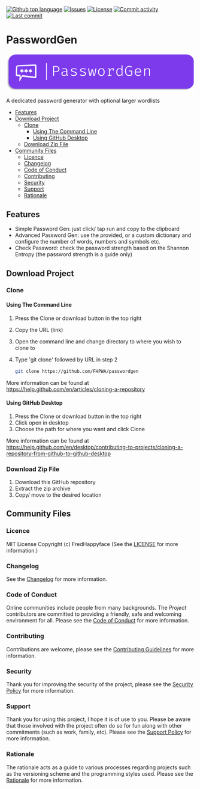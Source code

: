 [![Github top language](https://img.shields.io/github/languages/top/FHPWA/PasswordGen.svg?style=for-the-badge&cacheSeconds=28800)](../../)
[![Issues](https://img.shields.io/github/issues/FHPWA/PasswordGen.svg?style=for-the-badge&cacheSeconds=28800)](../../issues)
[![License](https://img.shields.io/github/license/FHPWA/PasswordGen.svg?style=for-the-badge&cacheSeconds=28800)](/LICENSE.md)
[![Commit activity](https://img.shields.io/github/commit-activity/m/FHPWA/PasswordGen.svg?style=for-the-badge&cacheSeconds=28800)](../../commits/master)
[![Last commit](https://img.shields.io/github/last-commit/FHPWA/PasswordGen.svg?style=for-the-badge&cacheSeconds=28800)](../../commits/master)

<!-- omit in toc -->
# PasswordGen

<img src="readme-assets/icons/name.png" alt="Project Icon" width="750">

A dedicated password generator with optional larger wordlists

- [Features](#features)
- [Download Project](#download-project)
	- [Clone](#clone)
		- [Using The Command Line](#using-the-command-line)
		- [Using GitHub Desktop](#using-github-desktop)
	- [Download Zip File](#download-zip-file)
- [Community Files](#community-files)
	- [Licence](#licence)
	- [Changelog](#changelog)
	- [Code of Conduct](#code-of-conduct)
	- [Contributing](#contributing)
	- [Security](#security)
	- [Support](#support)
	- [Rationale](#rationale)

## Features

- Simple Password Gen: just click/ tap run and copy to the clipboard
- Advanced Password Gen: use the provided, or a custom dictionary and configure the number
	of words, numbers and symbols etc.
- Check Password: check the password strength based on the Shannon Entropy (the password
	strength is a guide only)

## Download Project

### Clone

#### Using The Command Line

1. Press the Clone or download button in the top right
2. Copy the URL (link)
3. Open the command line and change directory to where you wish to
	 clone to
4. Type 'git clone' followed by URL in step 2

	 ```bash
	 git clone https://github.com/FHPWA/passwordgen
	 ```

More information can be found at
https://help.github.com/en/articles/cloning-a-repository

#### Using GitHub Desktop

1. Press the Clone or download button in the top right
2. Click open in desktop
3. Choose the path for where you want and click Clone

More information can be found at
https://help.github.com/en/desktop/contributing-to-projects/cloning-a-repository-from-github-to-github-desktop

### Download Zip File

1. Download this GitHub repository
2. Extract the zip archive
3. Copy/ move to the desired location

## Community Files

### Licence

MIT License
Copyright (c) FredHappyface
(See the [LICENSE](/LICENSE.md) for more information.)

### Changelog

See the [Changelog](/CHANGELOG.md) for more information.

### Code of Conduct

Online communities include people from many backgrounds. The _Project_
contributors are committed to providing a friendly, safe and welcoming
environment for all. Please see the
[Code of Conduct](https://github.com/FHPWA/.github/blob/master/CODE_OF_CONDUCT.md)
for more information.

### Contributing

Contributions are welcome, please see the
[Contributing Guidelines](https://github.com/FHPWA/.github/blob/master/CONTRIBUTING.md)
for more information.

### Security

Thank you for improving the security of the project, please see the
[Security Policy](https://github.com/FHPWA/.github/blob/master/SECURITY.md)
for more information.

### Support

Thank you for using this project, I hope it is of use to you. Please be aware that
those involved with the project often do so for fun along with other commitments
(such as work, family, etc). Please see the
[Support Policy](https://github.com/FHPWA/.github/blob/master/SUPPORT.md)
for more information.

### Rationale

The rationale acts as a guide to various processes regarding projects such as
the versioning scheme and the programming styles used. Please see the
[Rationale](https://github.com/FHPWA/.github/blob/master/RATIONALE.md)
for more information.

